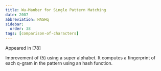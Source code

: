 ```yaml
---
title: Wu-Manber for Single Pattern Matching
date: 2007
abbreviation: HASHq
sidebar:
  order: 38
tags: [comparison-of-characters]
---
```


Appeared in [78]

Improvement of (5) using a super alphabet. It computes a fingerprint of each q-gram in the pattern using an hash function.
